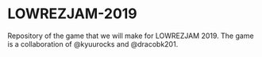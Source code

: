 # LOWREZJAM-2019
Repository of the game that we will make for LOWREZJAM 2019. The game is a collaboration of @kyuurocks and @dracobk201.
